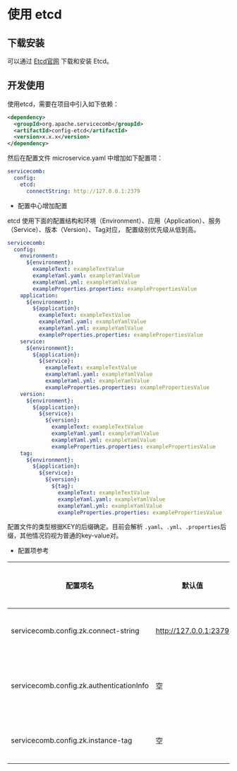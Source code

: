 # 使用 etcd

## 下载安装

可以通过 [Etcd官网](https://etcd.io/docs/v3.5/install/) 下载和安装 Etcd。

## 开发使用

使用etcd，需要在项目中引入如下依赖：

```xml
<dependency>
  <groupId>org.apache.servicecomb</groupId>
  <artifactId>config-etcd</artifactId>
  <version>x.x.x</version>
</dependency>
```

然后在配置文件 microservice.yaml 中增加如下配置项：

```yaml
servicecomb:
  config:
    etcd:
      connectString: http://127.0.0.1:2379
```

* 配置中心增加配置

etcd 使用下面的配置结构和环境（Environment）、应用（Application）、服务（Service）、版本（Version）、Tag对应， 配置级别优先级从低到高。 

```yaml
servicecomb:
  config:
    environment:  
      ${environment}:
        exampleText: exampleTextValue
        exampleYaml.yaml: exampleYamlValue
        exampleYaml.yml: exampleYamlValue
        exampleProperties.properties: examplePropertiesValue
    application:
      ${environment}:
        ${application}:
          exampleText: exampleTextValue
          exampleYaml.yaml: exampleYamlValue
          exampleYaml.yml: exampleYamlValue
          exampleProperties.properties: examplePropertiesValue
    service:
      ${environment}:
        ${application}:
          ${service}:
            exampleText: exampleTextValue
            exampleYaml.yaml: exampleYamlValue
            exampleYaml.yml: exampleYamlValue
            exampleProperties.properties: examplePropertiesValue
    version:
      ${environment}:
        ${application}:
          ${service}:
            ${version}:
              exampleText: exampleTextValue
              exampleYaml.yaml: exampleYamlValue
              exampleYaml.yml: exampleYamlValue
              exampleProperties.properties: examplePropertiesValue
    tag:
      ${environment}:
        ${application}:
          ${service}:
            ${version}:
              ${tag}:
                exampleText: exampleTextValue
                exampleYaml.yaml: exampleYamlValue
                exampleYaml.yml: exampleYamlValue
                exampleProperties.properties: examplePropertiesValue
```

配置文件的类型根据KEY的后缀确定。目前会解析 `.yaml`、`.yml`、`.properties`后缀，其他情况钧视为普通的key-value对。

* 配置项参考

| 配置项名                                          | 默认值            | 是否必须 | 含义                                            | 
|-----------------------------------------------|----------------|------|-----------------------------------------------|
| servicecomb.config.zk.connect-string          | http://127.0.0.1:2379 | 是    | etcd的地址信息，可以配置多个，用逗号分隔。                  |
| servicecomb.config.zk.authenticationInfo      | 空              | 否    | 当认证方式为 digest 的时候，配置用户名密码信息，比如: user:password |
| servicecomb.config.zk.instance-tag            | 空              | 否    | 实例的TAG信息，用于TAG级别的配置查询                         |
